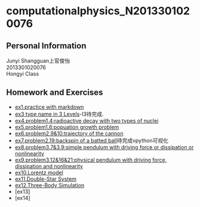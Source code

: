 # computationalphysics_N2013301020076
## Personal Information
Junyi Shangguan上官俊怡  
2013301020076  
Hongyi Class  
## Homework and Exercises
- [ex1.practice with markdown](https://github.com/JunyiShangguan/computationalphysics_N2013301020076/blob/master/ex1.md)  
- [ex3 type name in 3 Levels](https://github.com/JunyiShangguan/computationalphysics_N2013301020076/tree/master/ex3.type_name/README.md)-l3待完成.  
- [ex4.problem1.4:radioactive decay with two types of nuclei](https://github.com/JunyiShangguan/computationalphysics_N2013301020076/blob/master/ex4_ch1.4/README.md)  
- [ex5.problem1.6:popuation growth problem](https://github.com/JunyiShangguan/computationalphysics_N2013301020076/tree/master/ex5_ch1.6/README.md)  
- [ex6.problem2.9&10:trajectory of the cannon](https://github.com/JunyiShangguan/computationalphysics_N2013301020076/tree/master/ex6_ch2.9/README.md)  
- [ex7.problem2.19:backspin of a batted ball](https://github.com/JunyiShangguan/computationalphysics_N2013301020076/tree/master/ex7_ch2.19/README.md)待完成vpython可视化  
- [ex8.problem3.7&3.9:simple pendulum with driving force or dissipation or nonlinearity ](https://github.com/JunyiShangguan/computationalphysics_N2013301020076/blob/master/ex8_ch3.7/README.md)  
- [ex9.problem3.12&16&21:physical pendulum with driving force, dissipation and nonlinearity](https://github.com/JunyiShangguan/computationalphysics_N2013301020076/blob/master/ex9_ch3.12/README.md)  
- [ex10.Lorentz model](https://github.com/JunyiShangguan/computationalphysics_N2013301020076/blob/master/ex10_ch3.26/README.md)  
- [ex11.Double-Star System](https://github.com/JunyiShangguan/computationalphysics_N2013301020076/blob/master/ex11/README.md)  
- [ex12.Three-Body Simulation](https://github.com/JunyiShangguan/computationalphysics_N2013301020076/blob/master/ex12/README.md)  
- [ex13]
- [ex14]

